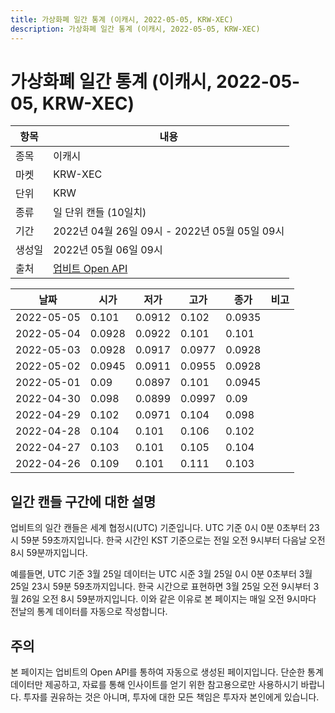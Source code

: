 ```yaml
---
title: 가상화폐 일간 통계 (이캐시, 2022-05-05, KRW-XEC)
description: 가상화폐 일간 통계 (이캐시, 2022-05-05, KRW-XEC)
---
```



가상화폐 일간 통계 (이캐시, 2022-05-05, KRW-XEC)
===

|항목|내용|
|--|--|
|종목|이캐시|
|마켓|KRW-XEC|
|단위|KRW|
|종류|일 단위 캔들 (10일치)|
|기간|2022년 04월 26일 09시 - 2022년 05월 05일 09시|
|생성일|2022년 05월 06일 09시|
|출처|[업비트 Open API](https://docs.upbit.com)|


|날짜|시가|저가|고가|종가|비고|
|--|--|--|--|--|--|
|2022-05-05|0.101|0.0912|0.102|0.0935|    |
|2022-05-04|0.0928|0.0922|0.101|0.101|    |
|2022-05-03|0.0928|0.0917|0.0977|0.0928|    |
|2022-05-02|0.0945|0.0911|0.0955|0.0928|    |
|2022-05-01|0.09|0.0897|0.101|0.0945|    |
|2022-04-30|0.098|0.0899|0.0997|0.09|    |
|2022-04-29|0.102|0.0971|0.104|0.098|    |
|2022-04-28|0.104|0.101|0.106|0.102|    |
|2022-04-27|0.103|0.101|0.105|0.104|    |
|2022-04-26|0.109|0.101|0.111|0.103|    |


일간 캔들 구간에 대한 설명
---


업비트의 일간 캔들은 세계 협정시(UTC) 기준입니다. 
UTC 기준 0시 0분 0초부터 23시 59분 59초까지입니다. 
한국 시간인 KST 기준으로는 전일 오전 9시부터 다음날 오전 8시 59분까지입니다. 


예를들면, UTC 기준 3월 25일 데이터는 UTC 시준 3월 25일 0시 0분 0초부터 3월 25일 23시 59분 59초까지입니다. 
한국 시간으로 표현하면 3월 25일 오전 9시부터 3월 26일 오전 8시 59분까지입니다. 
이와 같은 이유로 본 페이지는 매일 오전 9시마다 전날의 통계 데이터를 자동으로 작성합니다. 


주의
---


본 페이지는 업비트의 Open API를 통하여 자동으로 생성된 페이지입니다. 
단순한 통계 데이터만 제공하고, 자료를 통해 인사이트를 얻기 위한 참고용으로만 사용하시기 바랍니다. 
투자를 권유하는 것은 아니며, 투자에 대한 모든 책임은 투자자 본인에게 있습니다. 
